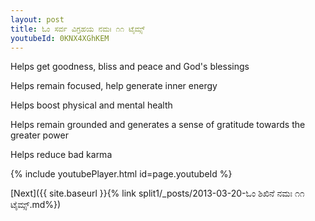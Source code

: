 ```yaml
---
layout: post
title: ಓಂ ಸರ್ವ ವಿಗ್ರಹಯ ನಮಃ ೧೧ ಟೈಮ್ಸ್
youtubeId: 0KNX4XGhKEM
---
```

 
 
Helps get goodness, bliss and peace and God's blessings
 
Helps remain focused, help generate inner energy 
 
Helps boost physical and mental health 
 
Helps remain grounded and generates a sense of gratitude towards the greater power 
 
Helps reduce bad karma
 
 
 
 


{% include youtubePlayer.html id=page.youtubeId %}
 
[Next]({{ site.baseurl }}{% link  split1/_posts/2013-03-20-ಓಂ ಶಿಖಿನೆ ನಮಃ ೧೧ ಟೈಮ್ಸ್.md%})
 
